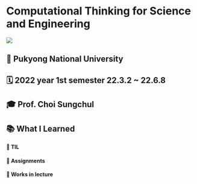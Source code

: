 # Computational Thinking for Science and Engineering 

<img src="https://img.shields.io/badge/Python-3776AB?style=for-the-badge&logo=Python&logoColor=white">

## 🏫 Pukyong National University 

## 🗓 2022 year 1st semester 22.3.2 ~ 22.6.8

## 🎓 Prof. Choi Sungchul

## 📚 What I Learned

#### 📝 TIL

#### 📄 Assignments

#### 🔖 Works in lecture
